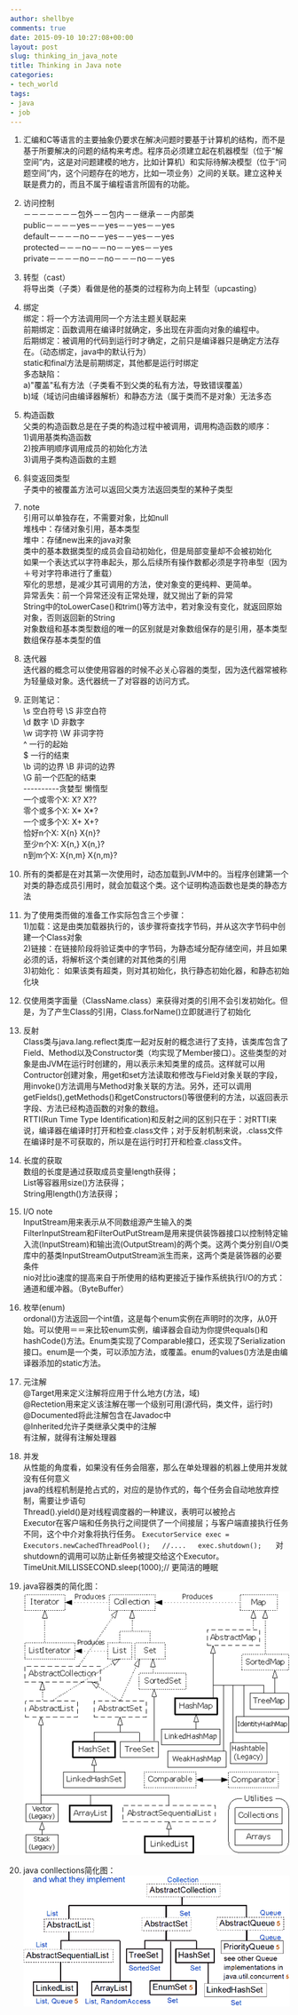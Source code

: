 ```yaml
---
author: shellbye
comments: true
date: 2015-09-10 10:27:08+00:00
layout: post
slug: thinking_in_java_note
title: Thinking in Java note
categories:
- tech_world
tags:
- java
- job
---
```


1. 汇编和C等语言的主要抽象仍要求在解决问题时要基于计算机的结构，而不是基于所要解决的问题的结构来考虑。程序员必须建立起在机器模型（位于“解空间”内，这是对问题建模的地方，比如计算机）和实际待解决模型（位于“问题空间”内，这个问题存在的地方，比如一项业务）之间的关联。建立这种关联是费力的，而且不属于编程语言所固有的功能。  

2. 访问控制  
－－－－－－－包外－－包内－－继承－－内部类  
public－－－－yes－－yes－－yes－－yes  
default－－－－no－－yes－－yes－－yes  
protected－－－no－－no－－yes－－yes  
private－－－－no－－no－－－no－－yes  

3. 转型（cast）  
将导出类（子类）看做是他的基类的过程称为向上转型（upcasting）  

4. 绑定  
绑定：将一个方法调用同一个方法主题关联起来  
前期绑定：函数调用在编译时就确定，多出现在非面向对象的编程中。  
后期绑定：被调用的代码到运行时才确定，之前只是编译器只是确定方法存在。（动态绑定，java中的默认行为）  
static和final方法是前期绑定，其他都是运行时绑定  
多态缺陷：  
a)"覆盖"私有方法（子类看不到父类的私有方法，导致错误覆盖）  
b)域（域访问由编译器解析）和静态方法（属于类而不是对象）无法多态  

5. 构造函数  
父类的构造函数总是在子类的构造过程中被调用，调用构造函数的顺序：  
1)调用基类构造函数  
2)按声明顺序调用成员的初始化方法  
3)调用子类构造函数的主题  

6. 斜变返回类型  
子类中的被覆盖方法可以返回父类方法返回类型的某种子类型  

7. note  
引用可以单独存在，不需要对象，比如null  
堆栈中：存储对象引用，基本类型  
堆中：存储new出来的java对象  
类中的基本数据类型的成员会自动初始化，但是局部变量却不会被初始化  
如果一个表达式以字符串起头，那么后续所有操作数都必须是字符串型（因为＋号对字符串进行了重载）  
窄化的思想，是减少其可调用的方法，使对象变的更纯粹、更简单。  
异常丢失：前一个异常还没有正常处理，就又抛出了新的异常  
String中的toLowerCase()和trim()等方法中，若对象没有变化，就返回原始对象，否则返回新的String  
对象数组和基本类型数组的唯一的区别就是对象数组保存的是引用，基本类型数组保存基本类型的值  

8. 迭代器  
迭代器的概念可以使使用容器的时候不必关心容器的类型，因为迭代器常被称为轻量级对象。迭代器统一了对容器的访问方式。  

9. 正则笔记：  
\s 空白符号 \S 非空白符  
\d 数字 \D 非数字  
\w 词字符 \W 非词字符  
^ 一行的起始  
$ 一行的结束  
\b 词的边界 \B 非词的边界  
\G 前一个匹配的结束  
----------贪婪型 懒惰型  
一个或零个X: X?  X??  
零个或多个X: X*  X*?  
一个或多个X: X+  X+?  
恰好n个X: X{n}  X{n}?  
至少n个X: X{n,} X{n,}?  
n到m个X: X{n,m} X{n,m}?  

10. 所有的类都是在对其第一次使用时，动态加载到JVM中的。当程序创建第一个对类的静态成员引用时，就会加载这个类。这个证明构造函数也是类的静态方法  

11. 为了使用类而做的准备工作实际包含三个步骤：  
1)加载：这是由类加载器执行的，该步骤将查找字节码，并从这次字节码中创建一个Class对象  
2)链接：在链接阶段将验证类中的字节码，为静态域分配存储空间，并且如果必须的话，将解析这个类创建的对其他类的引用  
3)初始化： 如果该类有超类，则对其初始化，执行静态初始化器，和静态初始化块  

12. 仅使用类字面量（ClassName.class）来获得对类的引用不会引发初始化。但是，为了产生Class的引用，Class.forName()立即就进行了初始化  

13. 反射  
Class类与java.lang.reflect类库一起对反射的概念进行了支持，该类库包含了Field、Method以及Constructor类（均实现了Member接口）。这些类型的对象是由JVM在运行时创建的，用以表示未知类里的成员。这样就可以用Contructor创建对象，用get和set方法读取和修改与Field对象关联的字段，用invoke()方法调用与Method对象关联的方法。另外，还可以调用getFields(),getMethods()和getConstructors()等很便利的方法，以返回表示字段、方法已经构造函数的对象的数组。  
RTTI(Run Time Type Identification)和反射之间的区别只在于：对RTTI来说，编译器在编译时打开和检查.class文件；对于反射机制来说，.class文件在编译时是不可获取的，所以是在运行时打开和检查.class文件。  

14. 长度的获取  
数组的长度是通过获取成员变量length获得；  
List等容器用size()方法获得；  
String用length()方法获得；  

15. I/O note  
InputStream用来表示从不同数组源产生输入的类  
FilterInputStream和FilterOutPutStream是用来提供装饰器接口以控制特定输入流(InputStream)和输出流(OutputStream)的两个类。这两个类分别自I/O类库中的基类InputStreamOutputStream派生而来，这两个类是装饰器的必要条件  
nio对比io速度的提高来自于所使用的结构更接近于操作系统执行I/O的方式：通道和缓冲器。（ByteBuffer）  

16. 枚举(enum)  
ordonal()方法返回一个int值，这是每个enum实例在声明时的次序，从0开始。可以使用＝＝来比较enum实例，编译器会自动为你提供equals()和hashCode()方法。Enum类实现了Comparable接口，还实现了Serialization接口。enum是一个类，可以添加方法，或覆盖。enum的values()方法是由编译器添加的static方法。  

17. 元注解  
@Target用来定义注解将应用于什么地方(方法，域)  
@Rectetion用来定义该注解在哪一个级别可用(源代码，类文件，运行时)  
@Documented将此注解包含在Javadoc中  
@Inherited允许子类继承父类中的注解  
有注解，就得有注解处理器  

18. 并发  
从性能的角度看，如果没有任务会阻塞，那么在单处理器的机器上使用并发就没有任何意义  
java的线程机制是抢占式的，对应的是协作式的，每个任务会自动地放弃控制，需要让步语句  
Thread().yield()是对线程调度器的一种建议，表明可以被抢占  
Executor在客户端和任务执行之间提供了一个间接层；与客户端直接执行任务不同，这个中介对象将执行任务。
`ExecutorService exec = Executors.newCachedThreadPool();  
//....  
exec.shutdown();  
`
对shutdown的调用可以防止新任务被提交给这个Executor。  
TimeUnit.MILLISSECOND.sleep(1000);// 更简洁的睡眠  

19. java容器类的简化图：  
![full_container_taxonomy_thinking_in_java](/assets/full_container_taxonomy_thinking_in_java.png)  

20. java conllections简化图：
![collclasses](/assets/collclasses.png)  

